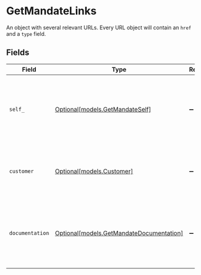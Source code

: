 # GetMandateLinks

An object with several relevant URLs. Every URL object will contain an `href` and a `type` field.


## Fields

| Field                                                                                      | Type                                                                                       | Required                                                                                   | Description                                                                                |
| ------------------------------------------------------------------------------------------ | ------------------------------------------------------------------------------------------ | ------------------------------------------------------------------------------------------ | ------------------------------------------------------------------------------------------ |
| `self_`                                                                                    | [Optional[models.GetMandateSelf]](../models/getmandateself.md)                             | :heavy_minus_sign:                                                                         | In v2 endpoints, URLs are commonly represented as objects with an `href` and `type` field. |
| `customer`                                                                                 | [Optional[models.Customer]](../models/customer.md)                                         | :heavy_minus_sign:                                                                         | The API resource URL of the [customer](get-customer) that this mandate belongs to.         |
| `documentation`                                                                            | [Optional[models.GetMandateDocumentation]](../models/getmandatedocumentation.md)           | :heavy_minus_sign:                                                                         | In v2 endpoints, URLs are commonly represented as objects with an `href` and `type` field. |
